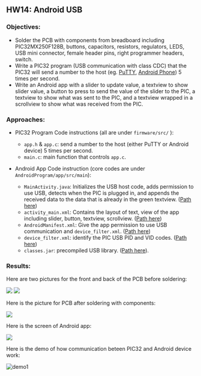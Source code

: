 ## HW14: Android USB
### Objectives:
* Solder the PCB with components from breadboard including PIC32MX250F128B, buttons, capacitors, resistors, regulators, LEDS, USB mini connector, female header pins, right programmer headers, switch.
* Write a PIC32 program (USB communication with class CDC) that the PIC32 will send a number to the host (eg. [PuTTY](https://www.chiark.greenend.org.uk/~sgtatham/putty/latest.html), [Android Phone]((https://www.amazon.com/gp/product/B00HPP3VW2/ref=s9_acsd_hps_bw_c_x_4_w))) 5 times per second.
* Write an Android app with a slider to update value, a textview to show slider value, a button to press to send the value of the slider to the PIC, a textview to show what was sent to the PIC, and a textview wrapped in a scrollview to show what was received from the PIC.

### Approaches:
* PIC32 Program Code instructions (all are under `firmware/src/` ):
  - `app.h` & `app.c`: send a number to the host (either PuTTY or Android device) 5 times per second.
  - `main.c`: main function that controls `app.c`.

* Android App Code instruction (core codes are under `AndroidProgram/app/src/main`):
  - `MainActivity.java`:  Initializes the USB host code, adds permission to use USB, detects when the PIC is plugged in, and appends the received data to the data that is already in the green textview. ([Path here](https://github.com/meng1994412/ChenyangMeng_ME433_2018/blob/master/HW14/AndroidProgram/app/src/main/java/sunnystormborn/myapplication/MainActivity.java))
  - `activity_main.xml`: Contains the layout of text, view of the app including slider, button, textview, scrollview. ([Path here](https://github.com/meng1994412/ChenyangMeng_ME433_2018/blob/master/HW14/AndroidProgram/app/src/main/res/layout/activity_main.xml))
  - `AndroidManifest.xml`: Give the app permission to use USB communication and `device_filter.xml`. ([Path here](https://github.com/meng1994412/ChenyangMeng_ME433_2018/blob/master/HW14/AndroidProgram/app/src/main/AndroidManifest.xml)) 
  - `device_filter.xml`: identify the PIC USB PID and VID codes. ([Path here](https://github.com/meng1994412/ChenyangMeng_ME433_2018/blob/master/HW14/AndroidProgram/app/src/main/res/xml/device_filter.xml))
  - `classes.jar`: precompiled USB library. ([Path here](https://github.com/meng1994412/ChenyangMeng_ME433_2018/tree/master/HW14/AndroidProgram/app/libs)).
  
### Results:

Here are two pictures for the front and back of the PCB before soldering:

<img src="https://github.com/meng1994412/ChenyangMeng_ME433_2018/blob/master/HW14/Results/PCBfront.JPG">

<img src="https://github.com/meng1994412/ChenyangMeng_ME433_2018/blob/master/HW14/Results/PCBback.JPG">

Here is the picture for PCB after soldering with components:

<img src="https://github.com/meng1994412/ChenyangMeng_ME433_2018/blob/master/HW14/Results/PCBsoldering.JPG">

Here is the screen of Android app:

<img src="https://github.com/meng1994412/ChenyangMeng_ME433_2018/blob/master/HW14/Results/AndroidScreen.png">

Here is the demo of how communication beteen PIC32 and Android device work:

![demo1](https://github.com/meng1994412/ChenyangMeng_ME433_2018/blob/master/HW14/Results/hw14demo.gif)

